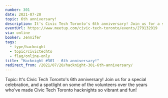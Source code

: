 ```yaml
---
number: 301
date: 2021-07-20
topic: 6th anniversary!
description: It's Civic Tech Toronto's 6th anniversary! Join us for a special celebration, and a spotlight on some of the volunteers over the years who've made Civic Tech Toronto hacknights so vibrant and fun!
eventUrl: https://www.meetup.com/civic-tech-toronto/events/279132919
via: online
booker: Jennifer
tags:
  - type/hacknight
  - topic/civictechto
  - flag/online-only
title: "Hacknight #301 – 6th anniversary!"
redirect_from: /2021/07/20/hacknight-301-6th-anniversary/
---
```


Topic:
It's Civic Tech Toronto's 6th anniversary! Join us for a special celebration, and a spotlight on some of the volunteers over the years who've made Civic Tech Toronto hacknights so vibrant and fun!